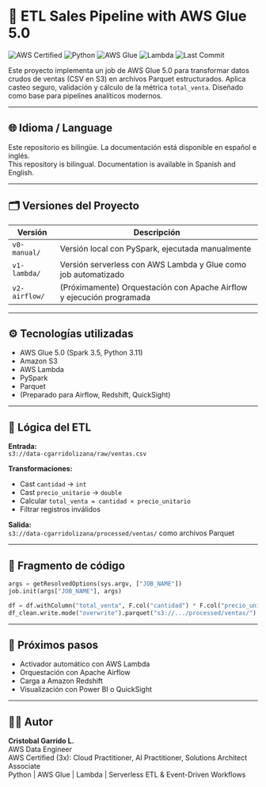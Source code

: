 # 🚀 ETL Sales Pipeline with AWS Glue 5.0

![AWS Certified](https://img.shields.io/badge/AWS%20Certified-3x-232f3e?logo=amazonaws&logoColor=white)
![Python](https://img.shields.io/badge/Python-3.11-blue?logo=python)
![AWS Glue](https://img.shields.io/badge/AWS%20Glue-ETL-orange?logo=amazonaws)
![Lambda](https://img.shields.io/badge/AWS%20Lambda-Serverless-ff9900?logo=amazonaws)
![Last Commit](https://img.shields.io/github/last-commit/cgarridolizana87/etl-procesamiento-ventas-glue)

Este proyecto implementa un job de AWS Glue 5.0 para transformar datos crudos de ventas (CSV en S3) en archivos Parquet estructurados. Aplica casteo seguro, validación y cálculo de la métrica `total_venta`. Diseñado como base para pipelines analíticos modernos.

---

## 🌐 Idioma / Language

Este repositorio es bilingüe. La documentación está disponible en español e inglés.  
This repository is bilingual. Documentation is available in Spanish and English.

---

## 🗂️ Versiones del Proyecto

| Versión       | Descripción                                                                 |
|---------------|------------------------------------------------------------------------------|
| `v0-manual/`  | Versión local con PySpark, ejecutada manualmente                            |
| `v1-lambda/`  | Versión serverless con AWS Lambda y Glue como job automatizado              |
| `v2-airflow/` | (Próximamente) Orquestación con Apache Airflow y ejecución programada       |

---

## ⚙️ Tecnologías utilizadas

- AWS Glue 5.0 (Spark 3.5, Python 3.11)
- Amazon S3
- AWS Lambda
- PySpark
- Parquet
- (Preparado para Airflow, Redshift, QuickSight)

---

## 🔄 Lógica del ETL

**Entrada:**  
`s3://data-cgarridolizana/raw/ventas.csv`

**Transformaciones:**
- Cast `cantidad` → `int`
- Cast `precio_unitario` → `double`
- Calcular `total_venta = cantidad × precio_unitario`
- Filtrar registros inválidos

**Salida:**  
`s3://data-cgarridolizana/processed/ventas/` como archivos Parquet

---

## 🧪 Fragmento de código

```python
args = getResolvedOptions(sys.argv, ["JOB_NAME"])
job.init(args["JOB_NAME"], args)

df = df.withColumn("total_venta", F.col("cantidad") * F.col("precio_unitario"))
df_clean.write.mode("overwrite").parquet("s3://.../processed/ventas/")
```

---

## 🚀 Próximos pasos

- Activador automático con AWS Lambda
- Orquestación con Apache Airflow
- Carga a Amazon Redshift
- Visualización con Power BI o QuickSight

---

## 🙋‍♂️ Autor

**Cristobal Garrido L.**  
AWS Data Engineer  
AWS Certified (3x): Cloud Practitioner, AI Practitioner, Solutions Architect Associate  
Python | AWS Glue | Lambda | Serverless ETL & Event-Driven Workflows